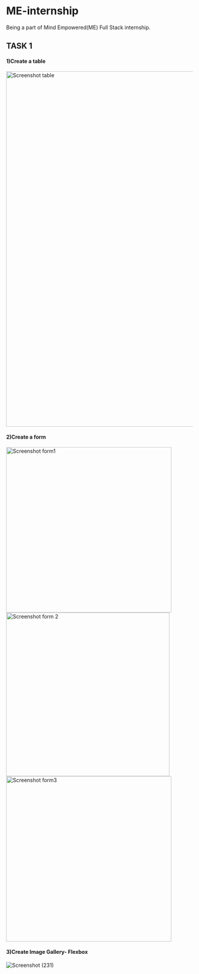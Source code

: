 # ME-internship
Being a part of Mind Empowered(ME) Full Stack internship.
<h2>TASK 1</h2>
<h4>1)Create a table</h4>

<img width="958" alt="Screenshot table" src="https://github.com/aleena24bino/ME-internship/assets/118409571/dfd5a518-c682-4d20-aca6-df7be944840d">


<h4>2)Create a form</h4>

<img width="446" alt="Screenshot form1" src="https://github.com/aleena24bino/ME-internship/assets/118409571/829d40ce-3ba5-46b7-b216-4d4b8f6b1edd">
<img width="441" alt="Screenshot form 2" src="https://github.com/aleena24bino/ME-internship/assets/118409571/2c43bed3-4aa2-46a9-84dd-465c377e305e">
<img width="446" alt="Screenshot form3" src="https://github.com/aleena24bino/ME-internship/assets/118409571/a89a3d69-dba7-4b4c-b25f-370a4d032d8e">

<h4>3)Create Image Gallery- Flexbox</h4>

![Screenshot (231)](https://github.com/aleena24bino/ME-internship/assets/118409571/83944c16-f62b-4e35-bed0-0ad3072942d8)

